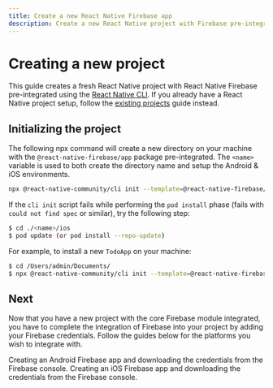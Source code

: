 ```yaml
---
title: Create a new React Native Firebase app
description: Create a new React Native project with Firebase pre-integrated
---
```


# Creating a new project

This guide creates a fresh React Native project with React Native Firebase pre-integrated using the [React Native CLI](https://github.com/react-native-community/cli). If you already have a React Native project setup, follow the [existing projects](/quick-start/existing-project) guide instead.

## Initializing the project

The following npx command will create a new directory on your machine with the `@react-native-firebase/app` package pre-integrated. The `<name>` variable is used to both create the directory name and setup the Android & iOS environments.

```bash
npx @react-native-community/cli init --template=@react-native-firebase/template <name>
```
If the `cli init` script fails while performing the `pod install` phase (fails with `could not find spec` or similar), try the following step:
```bash
$ cd ./<name>/ios
$ pod update (or pod install --repo-update)
```

For example, to install a new `TodoApp` on your machine:

```bash
$ cd /Users/admin/Documents/
$ npx @react-native-community/cli init --template=@react-native-firebase/template TodoApp
```

## Next

Now that you have a new project with the core Firebase module integrated, you have to complete the integration of Firebase into your project by adding your Firebase credentials. Follow the guides below for the platforms you wish to integrate with.

<Grid columns="2">
	<Block
		title="Adding Firebase credentials to your Android app"
		to="/quick-start/android-firebase-credentials"
		icon="android"
		color="#4CAF50"
	>
		Creating an Android Firebase app and downloading the credentials from the Firebase console.
	</Block>
	<Block
		title="Adding Firebase credentials to your iOS app"
		to="/quick-start/ios-firebase-credentials"
		icon="phone_iphone"
		color="#2196F3"
	>
		Creating an iOS Firebase app and downloading the credentials from the Firebase console.
	</Block>
</Grid>

